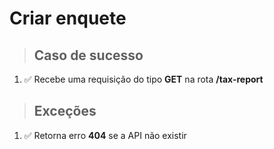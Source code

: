 # Criar enquete

> ## Caso de sucesso

1. ✅ Recebe uma requisição do tipo **GET** na rota **/tax-report**


> ## Exceções

1. ✅ Retorna erro **404** se a API não existir

